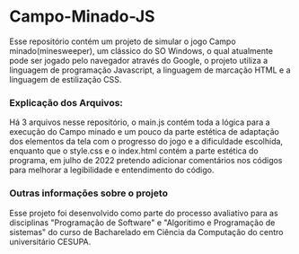 # Campo-Minado-JS
Esse repositório contém um projeto de simular o jogo Campo minado(minesweeper), um clássico do SO Windows, o qual atualmente pode ser jogado pelo navegador através do Google, o projeto utiliza a linguagem de programação Javascript, a linguagem de marcação HTML e a linguagem de estilização CSS. 

### Explicação dos Arquivos:
Há 3 arquivos nesse repositório, o main.js contém toda a lógica para a execução do Campo minado e um pouco da parte estética de adaptação dos elementos da tela com o progresso do jogo e a dificuldade escolhida, enquanto que o style.css e o index.html contém a parte estética do programa, em julho de 2022 pretendo adicionar comentários nos códigos para melhorar a legibilidade e entendimento do código.

### Outras informações sobre o projeto
Esse projeto foi desenvolvido como parte do processo avaliativo para as disciplinas "Programação de Software" e "Algoritimo e Programação de sistemas" do curso de Bacharelado em Ciência da Computação do centro universitário CESUPA.
